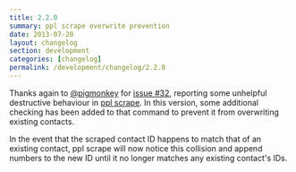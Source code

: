 ```yaml
---
title: 2.2.0
summary: ppl scrape overwrite prevention
date: 2013-07-20
layout: changelog
section: development
categories: [changelog]
permalink: /development/changelog/2.2.0
---
```


Thanks again to [@pigmonkey](https://github.com/pigmonkey) for [issue #32](https://github.com/hnrysmth/ppl/issues/32),
reporting some unhelpful destructive behaviour in [ppl
scrape](/documentation/commands/scrape/). In this version, some additional
checking has been added to that command to prevent it from overwriting existing
contacts.

In the event that the scraped contact ID happens to match that of an existing
contact, ppl scrape will now notice this collision and append numbers to the new
ID until it no longer matches any existing contact's IDs.

